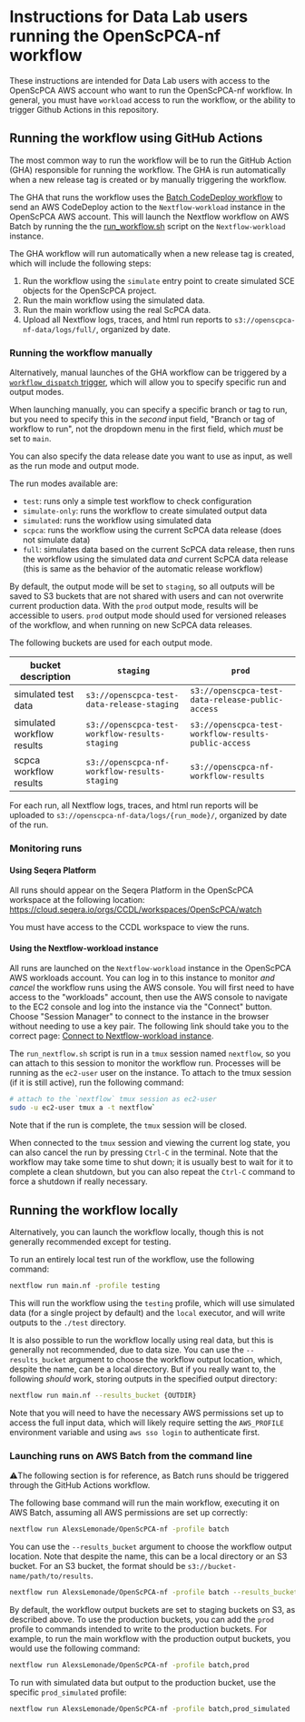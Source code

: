 # Instructions for Data Lab users running the OpenScPCA-nf workflow

These instructions are intended for Data Lab users with access to the OpenScPCA AWS account who want to run the OpenScPCA-nf workflow.
In general, you must have `workload` access to run the workflow, or the ability to trigger Github Actions in this repository.

## Running the workflow using GitHub Actions

The most common way to run the workflow will be to run the GitHub Action (GHA) responsible for running the workflow.
The GHA is run automatically when a new release tag is created or by manually triggering the workflow.

The GHA that runs the workflow uses the [Batch CodeDeploy workflow](https://github.com/AlexsLemonade/OpenScPCA-nf/actions/workflows/run-batch.yml) to send an AWS CodeDeploy action to the `Nextflow-workload` instance in the OpenScPCA AWS account.
This will launch the Nextflow workflow on AWS Batch by running the the [run_workflow.sh](scripts/run_nextflow.sh) script on the `Nextflow-workload` instance.

The GHA workflow will run automatically when a new release tag is created, which will include the following steps:

1. Run the workflow using the `simulate` entry point to create simulated SCE objects for the OpenScPCA project.
2. Run the main workflow using the simulated data.
3. Run the main workflow using the real ScPCA data.
4. Upload all Nextflow logs, traces, and html run reports to `s3://openscpca-nf-data/logs/full/`, organized by date.


### Running the workflow manually

Alternatively, manual launches of the GHA workflow can be triggered by a [`workflow_dispatch` trigger](https://github.com/AlexsLemonade/OpenScPCA-nf/actions/workflows/run-batch.yml), which will allow you to specify specific run and output modes.

When launching manually, you can specify a specific branch or tag to run, but you need to specify this in the _second_ input field, "Branch or tag of workflow to run", not the dropdown menu in the first field, which _must_ be set to `main`.

You can also specify the data release date you want to use as input, as well as the run mode and output mode.

The run modes available are:

- `test`: runs only a simple test workflow to check configuration
- `simulate-only`: runs the workflow to create simulated output data
- `simulated`: runs the workflow using simulated data
- `scpca`: runs the workflow using the current ScPCA data release (does not simulate data)
- `full`: simulates data based on the current ScPCA data release, then runs the workflow using the simulated data *and* current ScPCA data release (this is same as the behavior of the automatic release workflow)

By default, the output mode will be set to `staging`, so all outputs will be saved to S3 buckets that are not shared with users and can not overwrite current production data.
With the `prod` output mode, results will be accessible to users.
`prod` output mode should used for versioned releases of the workflow, and when running on new ScPCA data releases.

The following buckets are used for each output mode.

| bucket description         | `staging`                                      | `prod`                                               |
| -------------------------- | ---------------------------------------------- | ---------------------------------------------------- |
| simulated test data        | `s3://openscpca-test-data-release-staging`     | `s3://openscpca-test-data-release-public-access`     |
| simulated workflow results | `s3://openscpca-test-workflow-results-staging` | `s3://openscpca-test-workflow-results-public-access` |
| scpca workflow results     | `s3://openscpca-nf-workflow-results-staging`   | `s3://openscpca-nf-workflow-results`                 |

For each run, all Nextflow logs, traces, and html run reports will be uploaded to `s3://openscpca-nf-data/logs/{run_mode}/`, organized by date of the run.

### Monitoring runs

#### Using Seqera Platform

All runs should appear on the Seqera Platform in the OpenScPCA workspace at the following location:
https://cloud.seqera.io/orgs/CCDL/workspaces/OpenScPCA/watch

You must have access to the CCDL workspace to view the runs.

#### Using the Nextflow-workload instance

All runs are launched on the `Nextflow-workload` instance in the OpenScPCA AWS workloads account.
You can log in to this instance to monitor _and cancel_ the workflow runs using the AWS console.
You will first need to have access to the "workloads" account, then use the AWS console to navigate to the EC2 console and log into the instance via the "Connect" button. 
Choose "Session Manager" to connect to the instance in the browser without needing to use a key pair.
The following link should take you to the correct page: [Connect to Nextflow-workload instance](https://us-east-2.console.aws.amazon.com/ec2/home?region=us-east-2#ConnectToInstance:instanceId=i-04337969c2475d6f0).

The `run_nextflow.sh` script is run in a `tmux` session named `nextflow`, so you can attach to this session to monitor the workflow run.
Processes will be running as the `ec2-user` user on the instance.
To attach to the tmux session (if it is still active), run the following command:

```bash
# attach to the `nextflow` tmux session as ec2-user
sudo -u ec2-user tmux a -t nextflow`
```

Note that if the run is complete, the `tmux` session will be closed.

When connected to the `tmux` session and viewing the current log state, you can also cancel the run by pressing `Ctrl-C` in the terminal.
Note that the workflow may take some time to shut down; it is usually best to wait for it to complete a clean shutdown, but you can also repeat the `Ctrl-C` command to force a shutdown if really necessary.

## Running the workflow locally

Alternatively, you can launch the workflow locally, though this is not generally recommended except for testing.

To run an entirely local test run of the workflow, use the following command:

```bash
nextflow run main.nf -profile testing
```

This will run the workflow using the `testing` profile, which will use simulated data (for a single project by default) and the `local` executor, and will write outputs to the `./test` directory.

It is also possible to run the workflow locally using real data, but this is generally not recommended, due to data size.
You can use the `--results_bucket` argument to choose the workflow output location, which, despite the name, can be a local directory.
But if you really want to, the following _should_ work, storing outputs in the specified output directory:

```bash
nextflow run main.nf --results_bucket {OUTDIR}
```
Note that you will need to have the necessary AWS permissions set up to access the full input data, which will likely require setting the `AWS_PROFILE` environment variable and using `aws sso login` to authenticate first.

### Launching runs on AWS Batch from the command line

⚠️The following section is for reference, as Batch runs should be triggered through the GitHub Actions workflow.

The following base command will run the main workflow, executing it on AWS Batch, assuming all AWS permissions are set up correctly:

```bash
nextflow run AlexsLemonade/OpenScPCA-nf -profile batch
```

You can use the `--results_bucket` argument to choose the workflow output location.
Note that despite the name, this can be a local directory or an S3 bucket.
For an S3 bucket, the format should be `s3://bucket-name/path/to/results`.

```bash
nextflow run AlexsLemonade/OpenScPCA-nf -profile batch --results_bucket {OUTDIR}
```

By default, the workflow output buckets are set to staging buckets on S3, as described above.
To use the production buckets, you can add the `prod` profile to commands intended to write to the production buckets.
For example, to run the main workflow with the production output buckets, you would use the following command:

```bash
nextflow run AlexsLemonade/OpenScPCA-nf -profile batch,prod
```

To run with simulated data but output to the production bucket, use the specific `prod_simulated` profile:

```bash
nextflow run AlexsLemonade/OpenScPCA-nf -profile batch,prod_simulated
```
